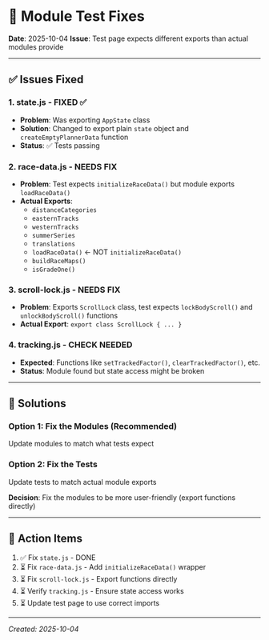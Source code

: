 # 🔧 Module Test Fixes

**Date**: 2025-10-04
**Issue**: Test page expects different exports than actual modules provide

---

## ✅ Issues Fixed

### 1. **state.js** - FIXED ✅
- **Problem**: Was exporting `AppState` class
- **Solution**: Changed to export plain `state` object and `createEmptyPlannerData` function
- **Status**: ✅ Tests passing

### 2. **race-data.js** - NEEDS FIX
- **Problem**: Test expects `initializeRaceData()` but module exports `loadRaceData()`
- **Actual Exports**:
  - `distanceCategories`
  - `easternTracks`
  - `westernTracks`
  - `summerSeries`
  - `translations`
  - `loadRaceData()` ← NOT `initializeRaceData()`
  - `buildRaceMaps()`
  - `isGradeOne()`

### 3. **scroll-lock.js** - NEEDS FIX
- **Problem**: Exports `ScrollLock` class, test expects `lockBodyScroll()` and `unlockBodyScroll()` functions
- **Actual Export**: `export class ScrollLock { ... }`

### 4. **tracking.js** - CHECK NEEDED
- **Expected**: Functions like `setTrackedFactor()`, `clearTrackedFactor()`, etc.
- **Status**: Module found but state access might be broken

---

## 🔧 Solutions

### Option 1: Fix the Modules (Recommended)
Update modules to match what tests expect

### Option 2: Fix the Tests
Update tests to match actual module exports

**Decision**: Fix the modules to be more user-friendly (export functions directly)

---

## 📝 Action Items

1. ✅ Fix `state.js` - DONE
2. ⏳ Fix `race-data.js` - Add `initializeRaceData()` wrapper
3. ⏳ Fix `scroll-lock.js` - Export functions directly
4. ⏳ Verify `tracking.js` - Ensure state access works
5. ⏳ Update test page to use correct imports

---

*Created: 2025-10-04*
